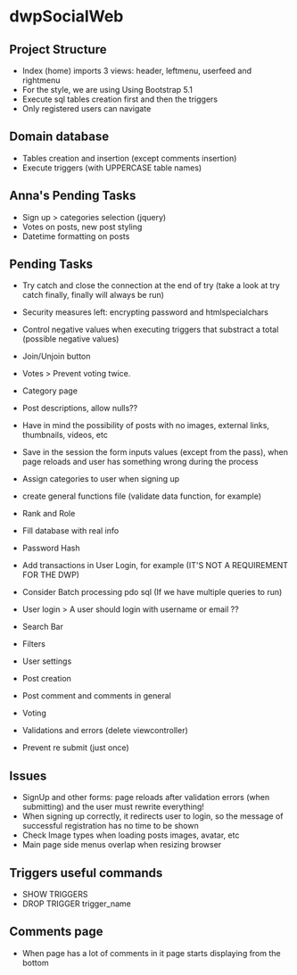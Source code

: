 # dwpSocialWeb

## Project Structure

- Index (home) imports 3 views: header, leftmenu, userfeed and rightmenu
- For the style, we are using Using Bootstrap 5.1
- Execute sql tables creation first and then the triggers
- Only registered users can navigate

## Domain database

- Tables creation and insertion (except comments insertion)
- Execute triggers (with UPPERCASE table names)

## Anna's Pending Tasks

- Sign up > categories selection (jquery)
- Votes on posts, new post styling
- Datetime formatting on posts

## Pending Tasks

- Try catch and close the connection at the end of try (take a look at try catch finally, finally will always be run)
- Security measures left: encrypting password and htmlspecialchars
- Control negative values when executing triggers that substract a total (possible negative values)
- Join/Unjoin button
- Votes > Prevent voting twice.
- Category page
- Post descriptions, allow nulls??
- Have in mind the possibility of posts with no images, external links, thumbnails, videos, etc
- Save in the session the form inputs values (except from the pass), when page reloads and user has something wrong during the process
- Assign categories to user when signing up
- create general functions file (validate data function, for example)
- Rank and Role

- Fill database with real info
- Password Hash
- Add transactions in User Login, for example (IT'S NOT A REQUIREMENT FOR THE DWP)
- Consider Batch processing pdo sql (If we have multiple queries to run)
- User login > A user should login with username or email ??
- Search Bar
- Filters
- User settings
- Post creation
- Post comment and comments in general
- Voting
- Validations and errors (delete viewcontroller)
- Prevent re submit (just once)

## Issues

- SignUp and other forms: page reloads after validation errors (when submitting) and the user must rewrite everything!
- When signing up correctly, it redirects user to login, so the message of successful registration has no time to be shown
- Check Image types when loading posts images, avatar, etc
- Main page side menus overlap when resizing browser

## Triggers useful commands

- SHOW TRIGGERS
- DROP TRIGGER trigger_name

## Comments page

- When page has a lot of comments in it page starts displaying from the bottom
